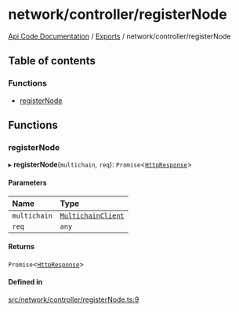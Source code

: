 # network/controller/registerNode
 
[Api Code Documentation](../README.md) / [Exports](../modules.md) / network/controller/registerNode

## Table of contents

### Functions

- [registerNode](network_controller_registerNode.md#registernode)

## Functions

### registerNode

▸ **registerNode**(`multichain`, `req`): `Promise`\<[`HttpResponse`](httpd_lib.md#httpresponse)\>

#### Parameters

| Name | Type |
| :------ | :------ |
| `multichain` | [`MultichainClient`](../interfaces/service_Client_h.MultichainClient.md) |
| `req` | `any` |

#### Returns

`Promise`\<[`HttpResponse`](httpd_lib.md#httpresponse)\>

#### Defined in

[src/network/controller/registerNode.ts:9](https://github.com/openkfw/TruBudget/blob/2e43ea7/api/src/network/controller/registerNode.ts#L9)
